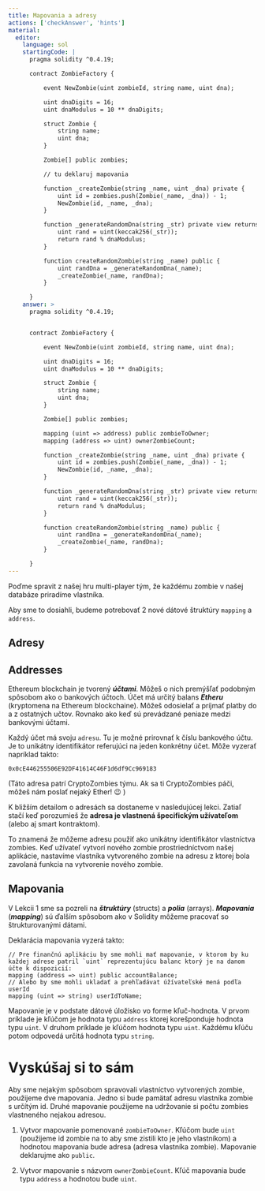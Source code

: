 ```yaml
---
title: Mapovania a adresy
actions: ['checkAnswer', 'hints']
material:
  editor:
    language: sol
    startingCode: |
      pragma solidity ^0.4.19;

      contract ZombieFactory {

          event NewZombie(uint zombieId, string name, uint dna);

          uint dnaDigits = 16;
          uint dnaModulus = 10 ** dnaDigits;

          struct Zombie {
              string name;
              uint dna;
          }

          Zombie[] public zombies;

          // tu deklaruj mapovania

          function _createZombie(string _name, uint _dna) private {
              uint id = zombies.push(Zombie(_name, _dna)) - 1;
              NewZombie(id, _name, _dna);
          } 

          function _generateRandomDna(string _str) private view returns (uint) {
              uint rand = uint(keccak256(_str));
              return rand % dnaModulus;
          }

          function createRandomZombie(string _name) public {
              uint randDna = _generateRandomDna(_name);
              _createZombie(_name, randDna);
          }

      }
    answer: >
      pragma solidity ^0.4.19;


      contract ZombieFactory {

          event NewZombie(uint zombieId, string name, uint dna);

          uint dnaDigits = 16;
          uint dnaModulus = 10 ** dnaDigits;

          struct Zombie {
              string name;
              uint dna;
          }

          Zombie[] public zombies;

          mapping (uint => address) public zombieToOwner;
          mapping (address => uint) ownerZombieCount;

          function _createZombie(string _name, uint _dna) private {
              uint id = zombies.push(Zombie(_name, _dna)) - 1;
              NewZombie(id, _name, _dna);
          } 

          function _generateRandomDna(string _str) private view returns (uint) {
              uint rand = uint(keccak256(_str));
              return rand % dnaModulus;
          }

          function createRandomZombie(string _name) public {
              uint randDna = _generateRandomDna(_name);
              _createZombie(_name, randDna);
          }

      }
---
```


Poďme spravit z našej hru multi-player tým, že každému zombie v našej databáze priradíme vlastníka. 

Aby sme to dosiahli, budeme potrebovať 2 nové dátové štruktúry `mapping` a `address`.

## Adresy
## Addresses

Ethereum blockchain je tvorený **_účtami_**. Môžeš o nich premýšľať podobným spôsobom ako o bankových účtoch. Účet má určitý balans **_Etheru_** (kryptomena na Ethereum blockchaine). Môžeš odosielať a príjmať platby do a z ostatných učtov. Rovnako ako keď sú prevádzané peniaze medzi bankovými účtami. 

Každý účet má svoju `adresu`. Tu je možné prirovnať k číslu bankového účtu. Je to unikátny identifikátor referujúci na jeden konkrétny účet. Môže vyzerať napríklad takto:

`0x0cE446255506E92DF41614C46F1d6df9Cc969183`

(Táto adresa patrí CryptoZombies týmu. Ak sa ti CryptoZombies páči, môžeš nám poslať nejaký Ether! 😉 )

K bližším detailom o adresách sa dostaneme v nasledujúcej lekci. Zatiaľ stačí keď porozumieš že **adresa je vlastnená špecifickým užívateľom** (alebo aj smart kontraktom).

To znamená že môžeme adresu použiť ako unikátny identifikátor vlastníctva zombies. Keď užívateľ vytvorí nového zombie prostriedníctvom našej aplikácie, nastavíme vlastníka vytvoreného zombie na adresu z ktorej bola zavolaná funkcia na vytvorenie nového zombie.

## Mapovania

V Lekcii 1 sme sa pozreli na **_štruktúry_** (structs) a **_polia_** (arrays). **_Mapovania_** (**_mapping_**) sú ďalším spôsobom ako v Solidity môžeme pracovať so štrukturovanými dátami.

Deklarácia mapovania vyzerá takto: 

```
// Pre finančnú aplikáciu by sme mohli mať mapovanie, v ktorom by ku každej adrese patril `uint` reprezentujúcu balanc ktorý je na danom účte k dispozicií:
mapping (address => uint) public accountBalance;
// Alebo by sme mohli ukladať a prehľadávat úžívateľské mená podľa userId
mapping (uint => string) userIdToName;
```

Mapovanie je v podstate dátové úložisko vo forme kľuč-hodnota. V prvom príklade je kľúčom je hodnota typu `address` ktorej korešponduje hodnota typu `uint`. V druhom príklade je kľúčom hodnota typu `uint`. Každému kľúču potom odpovedá určitá hodnota typu `string`.

# Vyskúšaj si to sám

Aby sme nejakým spôsobom spravovali vlastníctvo vytvorených zombie, použijeme dve mapovania. Jedno si bude pamätať adresu vlastníka zombie s určítým id. Druhé mapovanie použijeme na udržovanie si počtu zombies vlastneného nejakou adresou.  

1. Vytvor mapovanie pomenované `zombieToOwner`. Kľúčom bude `uint` (použijeme id zombie na to aby sme zistili kto je jeho vlastníkom) a hodnotou mapovania bude adresa (adresa vlastníka zombie). Mapovanie deklarujme ako `public`.

2. Vytvor mapovanie s názvom `ownerZombieCount`. Kľúč mapovania bude typu `address` a hodnotou bude `uint`.
